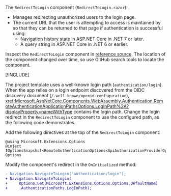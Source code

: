 The `RedirectToLogin` component (`RedirectToLogin.razor`):

* Manages redirecting unauthorized users to the login page.
* The current URL that the user is attempting to access is maintained by so that they can be returned to that page if authentication is successful using:
  * [Navigation history state](xref:blazor/fundamentals/routing#navigation-history-state) in ASP.NET Core in .NET 7 or later.
  * A query string in ASP.NET Core in .NET 6 or earlier.

Inspect the `RedirectToLogin` component in [reference source](https://github.com/dotnet/aspnetcore/tree/main/src/ProjectTemplates/Web.ProjectTemplates/content/ComponentsWebAssembly-CSharp). The location of the component changed over time, so use GitHub search tools to locate the component.

[!INCLUDE[](~/includes/aspnetcore-repo-ref-source-links.md)]

The project template uses a well-known login path (`authentication/login`). When the app relies on a login endpoint discovered from the OIDC discovery document (`/.well-known/openid-configuration`), <xref:Microsoft.AspNetCore.Components.WebAssembly.Authentication.RemoteAuthenticationApplicationPathsOptions.LogInPath%2A?displayProperty=nameWithType> contains the login path. Change the login redirect in the `RedirectToLogin` component to use the configured path, as the following code demonstrates.

Add the following directives at the top of the `RedirectToLogin` component:

```razor
@using Microsoft.Extensions.Options
@inject IOptionsSnapshot<RemoteAuthenticationOptions<ApiAuthorizationProviderOptions>> Options
```

Modify the component's redirect in the `OnInitialized` method:

```diff
- Navigation.NavigateToLogin("authentication/login");
+ Navigation.NavigateToLogin(
+     Options.Get(Microsoft.Extensions.Options.Options.DefaultName)
+     .AuthenticationPaths.LogInPath);
```
